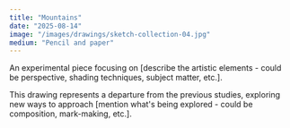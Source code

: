 ```yaml
---
title: "Mountains"
date: "2025-08-14"
image: "/images/drawings/sketch-collection-04.jpg"
medium: "Pencil and paper"
---
```


An experimental piece focusing on [describe the artistic elements - could be perspective, shading techniques, subject matter, etc.]. 

This drawing represents a departure from the previous studies, exploring new ways to approach [mention what's being explored - could be composition, mark-making, etc.].
